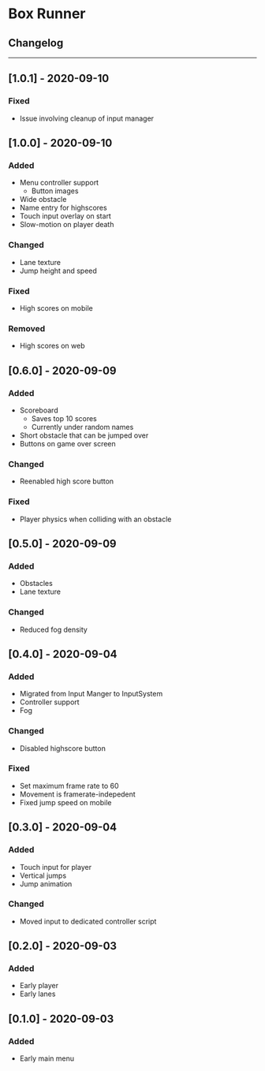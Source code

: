 # Box Runner

## Changelog
---

## [1.0.1] - 2020-09-10
### Fixed
- Issue involving cleanup of input manager

## [1.0.0] - 2020-09-10
### Added
- Menu controller support
    - Button images
- Wide obstacle
- Name entry for highscores
- Touch input overlay on start
- Slow-motion on player death

### Changed
- Lane texture
- Jump height and speed

### Fixed
- High scores on mobile

### Removed
- High scores on web

## [0.6.0] - 2020-09-09
### Added
- Scoreboard
    - Saves top 10 scores
    - Currently under random names
- Short obstacle that can be jumped over
- Buttons on game over screen

### Changed
- Reenabled high score button

### Fixed
- Player physics when colliding with an obstacle

## [0.5.0] - 2020-09-09
### Added
- Obstacles
- Lane texture

### Changed
- Reduced fog density

## [0.4.0] - 2020-09-04
### Added
- Migrated from Input Manger to InputSystem
- Controller support
- Fog

### Changed
- Disabled highscore button

### Fixed
- Set maximum frame rate to 60
- Movement is framerate-indepedent
- Fixed jump speed on mobile

## [0.3.0] - 2020-09-04
### Added
- Touch input for player
- Vertical jumps
- Jump animation
### Changed
- Moved input to dedicated controller script

## [0.2.0] - 2020-09-03
### Added
- Early player
- Early lanes

## [0.1.0] - 2020-09-03
### Added
- Early main menu
